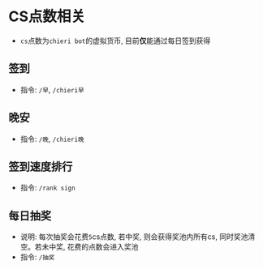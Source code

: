 # CS点数相关

- `cs`点数为`chieri bot`的虚拟货币, 目前**仅**能通过每日签到获得



## 签到

- 指令: `/早`, `/chieri早`



## 晚安

- 指令: `/晚`, `/chieri晚`



## 签到速度排行

- 指令: `/rank sign`



## 每日抽奖

- 说明: 每次抽奖会花费`5`cs点数, 若中奖, 则会获得奖池内所有cs, 同时奖池清空。若未中奖, 花费的点数会进入奖池
- 指令: `/抽奖`